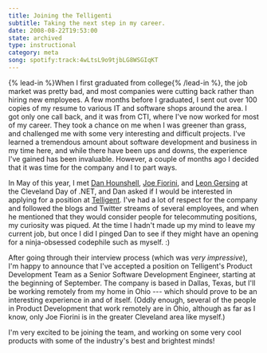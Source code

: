 ```yaml
---
title: Joining the Telligenti
subtitle: Taking the next step in my career.
date: 2008-08-22T19:53:00
state: archived
type: instructional
category: meta
song: spotify:track:4wLtsL9o9tjbLG8WSGIqKT
---
```


{% lead-in %}When I first graduated from college{% /lead-in %}, the job market was pretty bad, and most companies were cutting back rather than hiring new employees. A few months before I graduated, I sent out over 100 copies of my resume to various IT and software shops around the area. I got only one call back, and it was from CTI, where I've now worked for most of my career. They took a chance on me when I was greener than grass, and challenged me with some very interesting and difficult projects. I've learned a tremendous amount about software development and business in my time here, and while there have been ups and downs, the experience I've gained has been invaluable. However, a couple of months ago I decided that it was time for the company and I to part ways.

In May of this year, I met [Dan Hounshell](http://danhounshell.com/), [Joe Fiorini](http://www.faithfulgeek.org/), and [Leon Gersing](http://www.fallenrogue.com/) at the Cleveland Day of .NET, and Dan asked if I would be interested in applying for a position at [Telligent](http://telligent.com/). I've had a lot of respect for the company and followed the blogs and Twitter streams of several employees, and when he mentioned that they would consider people for telecommuting positions, my curiosity was piqued. At the time I hadn't made up my mind to leave my current job, but once I did I pinged Dan to see if they might have an opening for a ninja-obsessed codephile such as myself. :)

After going through their interview process (which was _very impressive_), I'm happy to announce that I've accepted a position on Telligent's Product Development Team as a Senior Software Development Engineer, starting at the beginning of September. The company is based in Dallas, Texas, but I'll be working remotely from my home in Ohio --- which should prove to be an interesting experience in and of itself. (Oddly enough, several of the people in Product Development that work remotely are in Ohio, although as far as I know, only Joe Fiorini is in the greater Cleveland area like myself.)

I'm very excited to be joining the team, and working on some very cool products with some of the industry's best and brightest minds!
